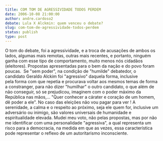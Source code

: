 ```yaml
---
title: COM TOM DE AGRESSIVIDADE TODOS PERDEM
date: 2006-10-08 21:00:00
author: andre.cardoso2
debate: Lula X Alckmin: quem venceu o debate?
slug: com-tom-de-agressividade-todos-perdem
status: publish 
type: post
---
```


O tom do debate, foi a agressividade, e a troca de acusações de ambos os lados, algumas mais remotas, outras mais recentes, e portanto, ninguém ganha com esse tipo de comportamento, muito menos nós cidadãos (eleitores). Propostas apresentadas para o bem da nação e do povo foram poucas.  Se "sem poder", na condição de "humilde" debatedor, o candidato Geraldo Alckim foi "agressivo" daquela forma, inclusive pela forma com que repetia e procurava voltar aos mesmos temas de forma a constranger, para não dizer "humilhar" o outro candidato, o que além de não conseguir, só se prejudicou, imaginem com o poder máximo da República nas mãos,... "Quer conhecer a cárater e coração de um homem, dê poder a ele". No caso das eleições não vou pagar para ver ! A serenidade, a calma e o respeito ao próximo, seja ele quem for, inclusive um adversário ou inimigo, são valores universais de humanidade e espiritualidade elevada. Mudei meu voto, não pelas propostas, mas por não me identificar com uma personalidade "agressiva", a qual representa um risco para a democracia, na medida em que as vezes, essa característica pode representar o reflexo de um autoritarismo inconsciente.
